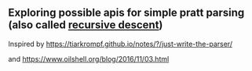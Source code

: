 ## Exploring possible apis for simple pratt parsing (also called [recursive descent](https://en.wikipedia.org/wiki/Recursive_descent_parser)) 

Inspired by https://tiarkrompf.github.io/notes/?/just-write-the-parser/

and https://www.oilshell.org/blog/2016/11/03.html
